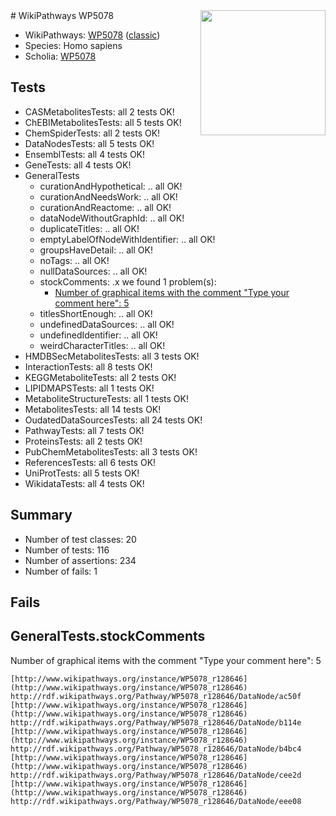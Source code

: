 <img style="float: right; width: 200px" src="https://upload.wikimedia.org/wikipedia/commons/thumb/8/83/Wplogo_with_text_500.png/640px-Wplogo_with_text_500.png" />
# WikiPathways WP5078

* WikiPathways: [WP5078](https://wikipathways.org/pathways/WP5078) ([classic](https://classic.wikipathways.org/instance/WP5078))
* Species: Homo sapiens
* Scholia: [WP5078](https://scholia.toolforge.org/wikipathways/WP5078)
## Tests
* CASMetabolitesTests: all 2 tests OK!
* ChEBIMetabolitesTests: all 5 tests OK!
* ChemSpiderTests: all 2 tests OK!
* DataNodesTests: all 5 tests OK!
* EnsemblTests: all 4 tests OK!
* GeneTests: all 4 tests OK!
* GeneralTests
    * curationAndHypothetical: .. all OK!
    * curationAndNeedsWork: .. all OK!
    * curationAndReactome: .. all OK!
    * dataNodeWithoutGraphId: .. all OK!
    * duplicateTitles: .. all OK!
    * emptyLabelOfNodeWithIdentifier: .. all OK!
    * groupsHaveDetail: .. all OK!
    * noTags: .. all OK!
    * nullDataSources: .. all OK!
    * stockComments: .x we found 1 problem(s):
        * [Number of graphical items with the comment "Type your comment here": 5](#6f4bfb2d)
    * titlesShortEnough: .. all OK!
    * undefinedDataSources: .. all OK!
    * undefinedIdentifier: .. all OK!
    * weirdCharacterTitles: .. all OK!
* HMDBSecMetabolitesTests: all 3 tests OK!
* InteractionTests: all 8 tests OK!
* KEGGMetaboliteTests: all 2 tests OK!
* LIPIDMAPSTests: all 1 tests OK!
* MetaboliteStructureTests: all 1 tests OK!
* MetabolitesTests: all 14 tests OK!
* OudatedDataSourcesTests: all 24 tests OK!
* PathwayTests: all 7 tests OK!
* ProteinsTests: all 2 tests OK!
* PubChemMetabolitesTests: all 3 tests OK!
* ReferencesTests: all 6 tests OK!
* UniProtTests: all 5 tests OK!
* WikidataTests: all 4 tests OK!


## Summary

* Number of test classes: 20
* Number of tests: 116
* Number of assertions: 234
* Number of fails: 1

## Fails

<a name="6f4bfb2d" />

## GeneralTests.stockComments

Number of graphical items with the comment "Type your comment here": 5
```
[http://www.wikipathways.org/instance/WP5078_r128646](http://www.wikipathways.org/instance/WP5078_r128646) http://rdf.wikipathways.org/Pathway/WP5078_r128646/DataNode/ac50f
[http://www.wikipathways.org/instance/WP5078_r128646](http://www.wikipathways.org/instance/WP5078_r128646) http://rdf.wikipathways.org/Pathway/WP5078_r128646/DataNode/b114e
[http://www.wikipathways.org/instance/WP5078_r128646](http://www.wikipathways.org/instance/WP5078_r128646) http://rdf.wikipathways.org/Pathway/WP5078_r128646/DataNode/b4bc4
[http://www.wikipathways.org/instance/WP5078_r128646](http://www.wikipathways.org/instance/WP5078_r128646) http://rdf.wikipathways.org/Pathway/WP5078_r128646/DataNode/cee2d
[http://www.wikipathways.org/instance/WP5078_r128646](http://www.wikipathways.org/instance/WP5078_r128646) http://rdf.wikipathways.org/Pathway/WP5078_r128646/DataNode/eee08
```

